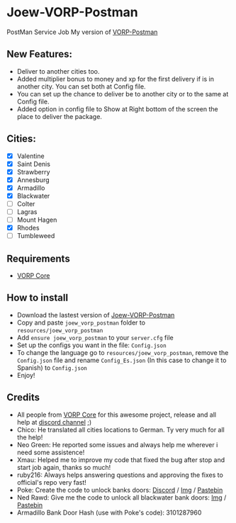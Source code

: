 # Joew-VORP-Postman
PostMan Service Job
My version of [VORP-Postman](https://github.com/VORPCORE/VORP-PostMan)

## New Features:
- Deliver to another cities too.
- Added multiplier bonus to money and xp for the first delivery if is in another city. You can set both at Config file.
- You can set up the chance to deliver be to another city or to the same at Config file.
- Added option in config file to Show at Right bottom of the screen the place to deliver the package.

## Cities:
- [x] Valentine
- [x] Saint Denis
- [x] Strawberry
- [x] Annesburg
- [x] Armadillo
- [x] Blackwater
- [ ] Colter
- [ ] Lagras
- [ ] Mount Hagen
- [x] Rhodes
- [ ] Tumbleweed

## Requirements
- [VORP Core](https://github.com/VORPCORE/VORP-Core/releases)

## How to install
- Download the lastest version of [Joew-VORP-Postman](https://github.com/JoewAlabel/Joew-VORP-Postman/releases/latest)
- Copy and paste ```joew_vorp_postman``` folder to ```resources/joew_vorp_postman```
- Add ```ensure joew_vorp_postman``` to your ```server.cfg``` file
- Set up the configs you want in the file: ```Config.json```
- To change the language go to ```resources/joew_vorp_postman```, remove the ```Config.json``` file and rename ```Config_Es.json``` (In this case to change it to Spanish) to ```Config.json```
- Enjoy!

## Credits
- All people from [VORP Core](https://github.com/VORPCORE/VORP-Core/releases) for this awesome project, release and all help at [discord channel](http://discord.vorpcore.com/) ;)
- Chico: He translated all cities locations to German. Ty very much for all the help!
- Neo Green: He reported some issues and always help me wherever i need some assistence!
- Xmau: Helped me to improve my code that fixed the bug after stop and start job again, thanks so much!
- ruby216: Always helps answering questions and approving the fixes to official's repo very fast!
- Poke: Create the code to unlock banks doors: [Discord](https://discordapp.com/channels/704317931453939803/704317933353959432/740222261788672071) / [Img](https://prnt.sc/u3pino) / [Pastebin](https://pastebin.com/hyUmRe0c)
- Ned Rawd: Give me the code to unlock all blackwater bank doors: [Img](https://prnt.sc/tyo08r) / [Pastebin](https://pastebin.com/3gV1cm0y)
- Armadillo Bank Door Hash (use with Poke's code): 3101287960
